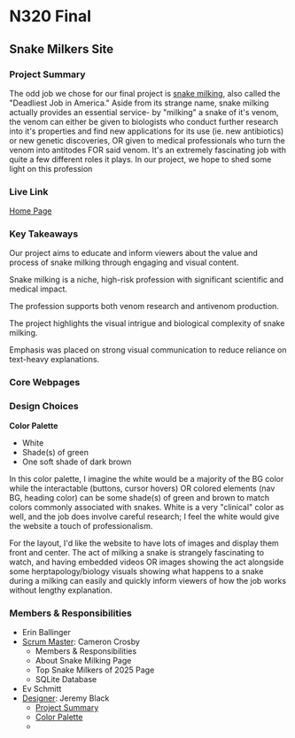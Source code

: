 # N320 Final

## Snake Milkers Site

### Project Summary

The odd job we chose for our final project is [snake milking](https://www.environmentalscience.org/career/snake-milker), also called the "Deadliest Job in America." Aside from its strange name, snake milking actually provides an essential service- by "milking" a snake of it's venom, the venom can either be given to biologists who conduct further research into it's properties and find new applications for its use (ie. new antibiotics) or new genetic discoveries, OR given to medical professionals who turn the venom into antitodes FOR said venom. It's an extremely fascinating job with quite a few different roles it plays. In our project, we hope to shed some light on this profession

### Live Link

[Home Page]()

### Key Takeaways

<!-- Understanding of why we are doing this project -->
Our project aims to educate and inform viewers about the value and process of snake milking through engaging and visual content.

Snake milking is a niche, high-risk profession with significant scientific and medical impact.

The profession supports both venom research and antivenom production.

The project highlights the visual intrigue and biological complexity of snake milking.

Emphasis was placed on strong visual communication to reduce reliance on text-heavy explanations.

### Core Webpages

<!-- List core webpages and briefly describe the page of them -->

### Design Choices

**Color Palette**

- White
- Shade(s) of green
- One soft shade of dark brown

In this color palette, I imagine the white would be a majority of the BG color while the interactable (buttons, cursor hovers) OR colored elements (nav BG, heading color) can be some shade(s) of green and brown to match colors commonly associated with snakes. White is a very "clinical" color as well, and the job does involve careful research; I feel the white would give the website a touch of professionalism.

For the layout, I'd like the website to have lots of images and display them front and center. The act of milking a snake is strangely fascinating to watch, and having embedded videos OR images showing the act alongside some herptapology/biology visuals showing what happens to a snake during a milking can easily and quickly inform viewers of how the job works without lengthy explanation.

<!-- Outline Database table design choice with rationale. -->

### Members & Responsibilities

- Erin Ballinger
- [Scrum Master](#Members-&-Responsibilities): Cameron Crosby
  - Members & Responsibilities
  - About Snake Milking Page
  - Top Snake Milkers of 2025 Page
  - SQLite Database
- Ev Schmitt
- [Designer](#Design-Choices): Jeremy Black
    - [Project Summary](#project-summary)
    - [Color Palette](#color-palette)
    - 

<!-- President – Submit assignments, write Link Link & Project Summary section
Scrum Master – Write Members & Responsibilities section
Analyst – Write Key Takeaways section -->
